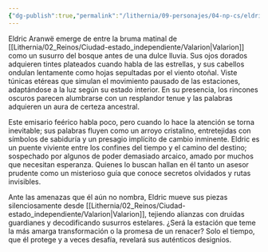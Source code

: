 ```yaml
---
{"dg-publish":true,"permalink":"/lithernia/09-personajes/04-np-cs/eldric-aranwe/","title":"Eldric Aranwë","tags":["lithernia","personaje"]}
---
```


Eldric Aranwë emerge de entre la bruma matinal de [[Lithernia/02_Reinos/Ciudad-estado_independiente/Valarion\|Valarion]] como un susurro del bosque antes de una dulce lluvia. Sus ojos dorados adquieren tintes plateados cuando habla de las estrellas, y sus cabellos ondulan lentamente como hojas sepultadas por el viento otoñal. Viste túnicas etéreas que simulan el movimiento pausado de las estaciones, adaptándose a la luz según su estado interior. En su presencia, los rincones oscuros parecen alumbrarse con un resplandor tenue y las palabras adquieren un aura de certeza ancestral.

Este emisario feérico habla poco, pero cuando lo hace la atención se torna inevitable; sus palabras fluyen como un arroyo cristalino, entretejidas con símbolos de sabiduría y un presagio implícito de cambio inminente. Eldric es un puente viviente entre los confines del tiempo y el camino del destino; sospechado por algunos de poder demasiado arcaico, amado por muchos que necesitan esperanza. Quienes lo buscan hallan en él tanto un asesor prudente como un misterioso guía que conoce secretos olvidados y rutas invisibles.

Ante las amenazas que él aún no nombra, Eldric mueve sus piezas silenciosamente desde [[Lithernia/02_Reinos/Ciudad-estado_independiente/Valarion\|Valarion]], tejiendo alianzas con druidas guardianes y decodificando susurros estelares. ¿Será la estación que teme la más amarga transformación o la promesa de un renacer? Solo el tiempo, que él protege y a veces desafía, revelará sus auténticos designios.